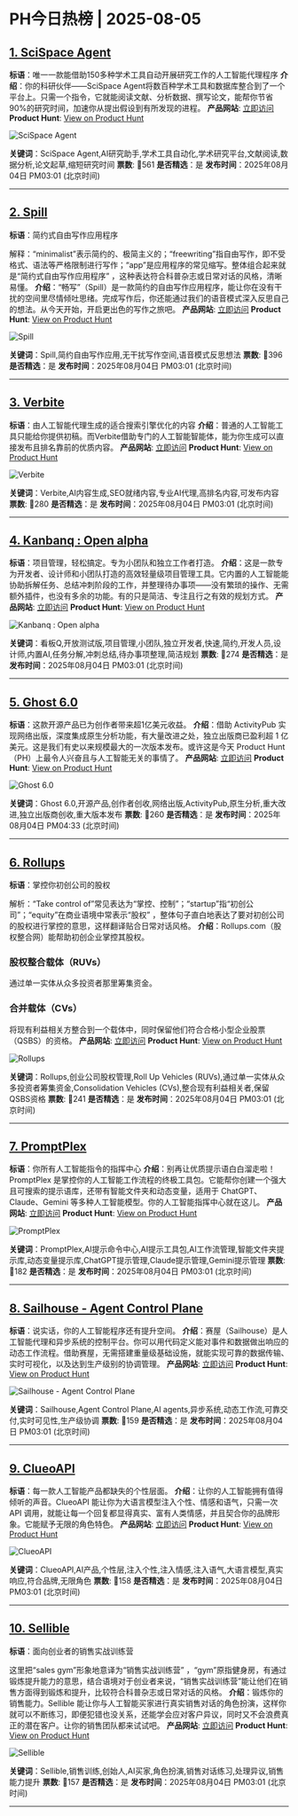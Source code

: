 # PH今日热榜 | 2025-08-05

## [1. SciSpace Agent ](https://www.producthunt.com/products/typeset?utm_campaign=producthunt-api&utm_medium=api-v2&utm_source=Application%3A+dev+%28ID%3A+189358%29)
**标语**：唯一一款能借助150多种学术工具自动开展研究工作的人工智能代理程序
**介绍**：你的科研伙伴——SciSpace Agent将数百种学术工具和数据库整合到了一个平台上。只需一个指令，它就能阅读文献、分析数据、撰写论文，能帮你节省90%的研究时间，加速你从提出假设到有所发现的进程。
**产品网站**: [立即访问](https://www.producthunt.com/r/AIK7E43UBKADMA?utm_campaign=producthunt-api&utm_medium=api-v2&utm_source=Application%3A+dev+%28ID%3A+189358%29)
**Product Hunt**: [View on Product Hunt](https://www.producthunt.com/products/typeset?utm_campaign=producthunt-api&utm_medium=api-v2&utm_source=Application%3A+dev+%28ID%3A+189358%29)

![SciSpace Agent ](https://ph-files.imgix.net/9af47cb7-af18-4859-bb34-958a38b10142.png?auto=format)

**关键词**：SciSpace Agent,AI研究助手,学术工具自动化,学术研究平台,文献阅读,数据分析,论文起草,缩短研究时间
**票数**: 🔺561
**是否精选**：是
**发布时间**：2025年08月04日 PM03:01 (北京时间)

---

## [2. Spill](https://www.producthunt.com/products/spill-2?utm_campaign=producthunt-api&utm_medium=api-v2&utm_source=Application%3A+dev+%28ID%3A+189358%29)
**标语**：简约式自由写作应用程序

解释：“minimalist”表示简约的、极简主义的；“freewriting”指自由写作，即不受格式、语法等严格限制进行写作；“app”是应用程序的常见缩写。整体组合起来就是“简约式自由写作应用程序” ，这种表达符合科普杂志或日常对话的风格，清晰易懂。
**介绍**：“畅写”（Spill）是一款简约的自由写作应用程序，能让你在没有干扰的空间里尽情倾吐思绪。完成写作后，你还能通过我们的语音模式深入反思自己的想法。从今天开始，开启更出色的写作之旅吧。
**产品网站**: [立即访问](https://www.producthunt.com/r/NTUBV4F7XS2YEO?utm_campaign=producthunt-api&utm_medium=api-v2&utm_source=Application%3A+dev+%28ID%3A+189358%29)
**Product Hunt**: [View on Product Hunt](https://www.producthunt.com/products/spill-2?utm_campaign=producthunt-api&utm_medium=api-v2&utm_source=Application%3A+dev+%28ID%3A+189358%29)

![Spill](https://ph-files.imgix.net/02d0c328-c091-46f1-8d48-38cc7de0cf45.png?auto=format)

**关键词**：Spill,简约自由写作应用,无干扰写作空间,语音模式反思想法
**票数**: 🔺396
**是否精选**：是
**发布时间**：2025年08月04日 PM03:01 (北京时间)

---

## [3. Verbite](https://www.producthunt.com/products/verbite?utm_campaign=producthunt-api&utm_medium=api-v2&utm_source=Application%3A+dev+%28ID%3A+189358%29)
**标语**：由人工智能代理生成的适合搜索引擎优化的内容
**介绍**：普通的人工智能工具只能给你提供初稿。而Verbite借助专门的人工智能智能体，能为你生成可以直接发布且排名靠前的优质内容。
**产品网站**: [立即访问](https://www.producthunt.com/r/JPQCIAGKN352U7?utm_campaign=producthunt-api&utm_medium=api-v2&utm_source=Application%3A+dev+%28ID%3A+189358%29)
**Product Hunt**: [View on Product Hunt](https://www.producthunt.com/products/verbite?utm_campaign=producthunt-api&utm_medium=api-v2&utm_source=Application%3A+dev+%28ID%3A+189358%29)

![Verbite](https://ph-files.imgix.net/308c7dce-98ef-4d7f-ae04-da3b15519549.png?auto=format)

**关键词**：Verbite,AI内容生成,SEO就绪内容,专业AI代理,高排名内容,可发布内容
**票数**: 🔺280
**是否精选**：是
**发布时间**：2025年08月04日 PM03:01 (北京时间)

---

## [4. Kanbanq : Open alpha](https://www.producthunt.com/products/kanbanq-open-alpha?utm_campaign=producthunt-api&utm_medium=api-v2&utm_source=Application%3A+dev+%28ID%3A+189358%29)
**标语**：项目管理，轻松搞定。专为小团队和独立工作者打造。
**介绍**：这是一款专为开发者、设计师和小团队打造的高效轻量级项目管理工具。它内置的人工智能能协助拆解任务、总结冲刺阶段的工作，并整理待办事项——没有繁琐的操作、无需额外插件，也没有多余的功能。有的只是简洁、专注且行之有效的规划方式。
**产品网站**: [立即访问](https://www.producthunt.com/r/WIXRO25YNC3DM4?utm_campaign=producthunt-api&utm_medium=api-v2&utm_source=Application%3A+dev+%28ID%3A+189358%29)
**Product Hunt**: [View on Product Hunt](https://www.producthunt.com/products/kanbanq-open-alpha?utm_campaign=producthunt-api&utm_medium=api-v2&utm_source=Application%3A+dev+%28ID%3A+189358%29)

![Kanbanq : Open alpha](https://ph-files.imgix.net/79572724-a16c-498d-a33c-9fe203ab2a3e.png?auto=format)

**关键词**：看板Q,开放测试版,项目管理,小团队,独立开发者,快速,简约,开发人员,设计师,内置AI,任务分解,冲刺总结,待办事项整理,简洁规划
**票数**: 🔺274
**是否精选**：是
**发布时间**：2025年08月04日 PM03:01 (北京时间)

---

## [5. Ghost 6.0](https://www.producthunt.com/products/ghost?utm_campaign=producthunt-api&utm_medium=api-v2&utm_source=Application%3A+dev+%28ID%3A+189358%29)
**标语**：这款开源产品已为创作者带来超1亿美元收益。
**介绍**：借助 ActivityPub 实现网络出版，深度集成原生分析功能，有大量改进之处，独立出版商已盈利超 1 亿美元。这是我们有史以来规模最大的一次版本发布。或许这是今天 Product Hunt（PH）上最令人兴奋且与人工智能无关的事情了。
**产品网站**: [立即访问](https://www.producthunt.com/r/YYOYSW6JMFVLZZ?utm_campaign=producthunt-api&utm_medium=api-v2&utm_source=Application%3A+dev+%28ID%3A+189358%29)
**Product Hunt**: [View on Product Hunt](https://www.producthunt.com/products/ghost?utm_campaign=producthunt-api&utm_medium=api-v2&utm_source=Application%3A+dev+%28ID%3A+189358%29)

![Ghost 6.0](https://ph-files.imgix.net/f2bab883-a079-486b-a33f-9747d094403f.png?auto=format)

**关键词**：Ghost 6.0,开源产品,创作者创收,网络出版,ActivityPub,原生分析,重大改进,独立出版商创收,重大版本发布
**票数**: 🔺260
**是否精选**：是
**发布时间**：2025年08月04日 PM04:33 (北京时间)

---

## [6. Rollups](https://www.producthunt.com/products/rollups-from-angellist?utm_campaign=producthunt-api&utm_medium=api-v2&utm_source=Application%3A+dev+%28ID%3A+189358%29)
**标语**：掌控你初创公司的股权

解析：“Take control of”常见表达为“掌控、控制”；“startup”指“初创公司”；“equity”在商业语境中常表示“股权” ，整体句子直白地表达了要对初创公司的股权进行掌控的意思，这样翻译贴合日常对话风格。
**介绍**：Rollups.com（股权整合网）能帮助初创企业掌控其股权。

### 股权整合载体（RUVs）
通过单一实体从众多投资者那里筹集资金。

### 合并载体（CVs）
将现有利益相关方整合到一个载体中，同时保留他们符合合格小型企业股票（QSBS）的资格。
**产品网站**: [立即访问](https://www.producthunt.com/r/JCDWYCDTNYYQVF?utm_campaign=producthunt-api&utm_medium=api-v2&utm_source=Application%3A+dev+%28ID%3A+189358%29)
**Product Hunt**: [View on Product Hunt](https://www.producthunt.com/products/rollups-from-angellist?utm_campaign=producthunt-api&utm_medium=api-v2&utm_source=Application%3A+dev+%28ID%3A+189358%29)

![Rollups](https://ph-files.imgix.net/daa58341-0616-45da-a0ae-aae52827f12c.jpeg?auto=format)

**关键词**：Rollups,创业公司股权管理,Roll Up Vehicles (RUVs),通过单一实体从众多投资者筹集资金,Consolidation Vehicles (CVs),整合现有利益相关者,保留QSBS资格
**票数**: 🔺241
**是否精选**：是
**发布时间**：2025年08月04日 PM03:01 (北京时间)

---

## [7. PromptPlex](https://www.producthunt.com/products/promptplex?utm_campaign=producthunt-api&utm_medium=api-v2&utm_source=Application%3A+dev+%28ID%3A+189358%29)
**标语**：你所有人工智能指令的指挥中心
**介绍**：别再让优质提示语白白溜走啦！PromptPlex 是掌控你的人工智能工作流程的终极工具包。它能帮你创建一个强大且可搜索的提示语库，还带有智能文件夹和动态变量，适用于 ChatGPT、Claude、Gemini 等多种人工智能模型。你的人工智能指挥中心就在这儿。
**产品网站**: [立即访问](https://www.producthunt.com/r/Y6KZHJOQ6YHUAD?utm_campaign=producthunt-api&utm_medium=api-v2&utm_source=Application%3A+dev+%28ID%3A+189358%29)
**Product Hunt**: [View on Product Hunt](https://www.producthunt.com/products/promptplex?utm_campaign=producthunt-api&utm_medium=api-v2&utm_source=Application%3A+dev+%28ID%3A+189358%29)

![PromptPlex](https://ph-files.imgix.net/22f4cf8b-6d07-4fcf-97bc-da3e18e2190c.jpeg?auto=format)

**关键词**：PromptPlex,AI提示命令中心,AI提示工具包,AI工作流管理,智能文件夹提示库,动态变量提示库,ChatGPT提示管理,Claude提示管理,Gemini提示管理
**票数**: 🔺182
**是否精选**：是
**发布时间**：2025年08月04日 PM03:01 (北京时间)

---

## [8. Sailhouse - Agent Control Plane](https://www.producthunt.com/products/sailhouse?utm_campaign=producthunt-api&utm_medium=api-v2&utm_source=Application%3A+dev+%28ID%3A+189358%29)
**标语**：说实话，你的人工智能程序还有提升空间。
**介绍**：赛屋（Sailhouse）是人工智能代理和异步系统的控制平台。你可以用代码定义能对事件和数据做出响应的动态工作流程。借助赛屋，无需搭建重量级基础设施，就能实现可靠的数据传输、实时可视化，以及达到生产级别的协调管理。
**产品网站**: [立即访问](https://www.producthunt.com/r/ZZWLH3ABYR32Z2?utm_campaign=producthunt-api&utm_medium=api-v2&utm_source=Application%3A+dev+%28ID%3A+189358%29)
**Product Hunt**: [View on Product Hunt](https://www.producthunt.com/products/sailhouse?utm_campaign=producthunt-api&utm_medium=api-v2&utm_source=Application%3A+dev+%28ID%3A+189358%29)

![Sailhouse - Agent Control Plane](https://ph-files.imgix.net/666d284f-179b-4304-99c5-60e95c0fcc52.jpeg?auto=format)

**关键词**：Sailhouse,Agent Control Plane,AI agents,异步系统,动态工作流,可靠交付,实时可见性,生产级协调
**票数**: 🔺159
**是否精选**：是
**发布时间**：2025年08月04日 PM03:01 (北京时间)

---

## [9. ClueoAPI](https://www.producthunt.com/products/clueoapi?utm_campaign=producthunt-api&utm_medium=api-v2&utm_source=Application%3A+dev+%28ID%3A+189358%29)
**标语**：每一款人工智能产品都缺失的个性层面。
**介绍**：让你的人工智能拥有值得倾听的声音。ClueoAPI 能让你为大语言模型注入个性、情感和语气，只需一次 API 调用，就能让每一个回复都显得真实、富有人类情感，并且契合你的品牌形象。它能赋予无限的角色特色。
**产品网站**: [立即访问](https://www.producthunt.com/r/SLN3EZOGUMNARD?utm_campaign=producthunt-api&utm_medium=api-v2&utm_source=Application%3A+dev+%28ID%3A+189358%29)
**Product Hunt**: [View on Product Hunt](https://www.producthunt.com/products/clueoapi?utm_campaign=producthunt-api&utm_medium=api-v2&utm_source=Application%3A+dev+%28ID%3A+189358%29)

![ClueoAPI](https://ph-files.imgix.net/db78f349-98db-4036-9a47-78a3ec1c6a43.png?auto=format)

**关键词**：ClueoAPI,AI产品,个性层,注入个性,注入情感,注入语气,大语言模型,真实响应,符合品牌,无限角色
**票数**: 🔺158
**是否精选**：是
**发布时间**：2025年08月04日 PM03:01 (北京时间)

---

## [10. Sellible](https://www.producthunt.com/products/sellible?utm_campaign=producthunt-api&utm_medium=api-v2&utm_source=Application%3A+dev+%28ID%3A+189358%29)
**标语**：面向创业者的销售实战训练营

这里把“sales gym”形象地意译为“销售实战训练营” ，“gym”原指健身房，有通过锻炼提升能力的意思，结合语境对于创业者来说，“销售实战训练营”能让他们在销售方面得到锻炼和提升，比较符合科普杂志或日常对话的风格。
**介绍**：锻炼你的销售能力。Sellible 能让你与人工智能买家进行真实销售对话的角色扮演，这样你就可以不断练习，即便犯错也没关系，还能学会应对客户异议，同时又不会浪费真正的潜在客户。让你的销售团队都来试试吧。
**产品网站**: [立即访问](https://www.producthunt.com/r/6PY2OAJFF3B6N2?utm_campaign=producthunt-api&utm_medium=api-v2&utm_source=Application%3A+dev+%28ID%3A+189358%29)
**Product Hunt**: [View on Product Hunt](https://www.producthunt.com/products/sellible?utm_campaign=producthunt-api&utm_medium=api-v2&utm_source=Application%3A+dev+%28ID%3A+189358%29)

![Sellible](https://ph-files.imgix.net/8ba26441-40a6-44ce-80d5-dd22765add24.png?auto=format)

**关键词**：Sellible,销售训练,创始人,AI买家,角色扮演,销售对话练习,处理异议,销售能力提升
**票数**: 🔺157
**是否精选**：是
**发布时间**：2025年08月04日 PM03:01 (北京时间)

---

